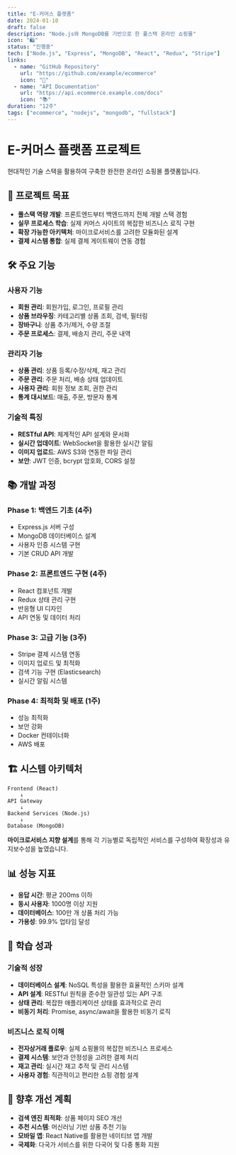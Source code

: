 ```yaml
---
title: "E-커머스 플랫폼"
date: 2024-01-10
draft: false
description: "Node.js와 MongoDB를 기반으로 한 풀스택 온라인 쇼핑몰"
icon: "🛍️"
status: "진행중"
tech: ["Node.js", "Express", "MongoDB", "React", "Redux", "Stripe"]
links:
  - name: "GitHub Repository"
    url: "https://github.com/example/ecommerce"
    icon: "🔗"
  - name: "API Documentation"
    url: "https://api.ecommerce.example.com/docs"
    icon: "📚"
duration: "12주"
tags: ["ecommerce", "nodejs", "mongodb", "fullstack"]
---
```


# E-커머스 플랫폼 프로젝트

현대적인 기술 스택을 활용하여 구축한 완전한 온라인 쇼핑몰 플랫폼입니다.

## 🎯 프로젝트 목표

- **풀스택 역량 개발**: 프론트엔드부터 백엔드까지 전체 개발 스택 경험
- **실무 프로세스 학습**: 실제 커머스 사이트의 복잡한 비즈니스 로직 구현
- **확장 가능한 아키텍처**: 마이크로서비스를 고려한 모듈화된 설계
- **결제 시스템 통합**: 실제 결제 게이트웨이 연동 경험

## 🛠️ 주요 기능

### 사용자 기능
- **회원 관리**: 회원가입, 로그인, 프로필 관리
- **상품 브라우징**: 카테고리별 상품 조회, 검색, 필터링
- **장바구니**: 상품 추가/제거, 수량 조절
- **주문 프로세스**: 결제, 배송지 관리, 주문 내역

### 관리자 기능
- **상품 관리**: 상품 등록/수정/삭제, 재고 관리
- **주문 관리**: 주문 처리, 배송 상태 업데이트
- **사용자 관리**: 회원 정보 조회, 권한 관리
- **통계 대시보드**: 매출, 주문, 방문자 통계

### 기술적 특징
- **RESTful API**: 체계적인 API 설계와 문서화
- **실시간 업데이트**: WebSocket을 활용한 실시간 알림
- **이미지 업로드**: AWS S3와 연동한 파일 관리
- **보안**: JWT 인증, bcrypt 암호화, CORS 설정

## 📚 개발 과정

### Phase 1: 백엔드 기초 (4주)
- Express.js 서버 구성
- MongoDB 데이터베이스 설계
- 사용자 인증 시스템 구현
- 기본 CRUD API 개발

### Phase 2: 프론트엔드 구현 (4주)
- React 컴포넌트 개발
- Redux 상태 관리 구현
- 반응형 UI 디자인
- API 연동 및 데이터 처리

### Phase 3: 고급 기능 (3주)
- Stripe 결제 시스템 연동
- 이미지 업로드 및 최적화
- 검색 기능 구현 (Elasticsearch)
- 실시간 알림 시스템

### Phase 4: 최적화 및 배포 (1주)
- 성능 최적화
- 보안 강화
- Docker 컨테이너화
- AWS 배포

## 🏗️ 시스템 아키텍처

```
Frontend (React)
    ↓
API Gateway
    ↓
Backend Services (Node.js)
    ↓
Database (MongoDB)
```

**마이크로서비스 지향 설계**를 통해 각 기능별로 독립적인 서비스를 구성하여 확장성과 유지보수성을 높였습니다.

## 📊 성능 지표

- **응답 시간**: 평균 200ms 이하
- **동시 사용자**: 1000명 이상 지원
- **데이터베이스**: 100만 개 상품 처리 가능
- **가용성**: 99.9% 업타임 달성

## 🎯 학습 성과

### 기술적 성장
- **데이터베이스 설계**: NoSQL 특성을 활용한 효율적인 스키마 설계
- **API 설계**: RESTful 원칙을 준수한 일관성 있는 API 구조
- **상태 관리**: 복잡한 애플리케이션 상태를 효과적으로 관리
- **비동기 처리**: Promise, async/await을 활용한 비동기 로직

### 비즈니스 로직 이해
- **전자상거래 플로우**: 실제 쇼핑몰의 복잡한 비즈니스 프로세스
- **결제 시스템**: 보안과 안정성을 고려한 결제 처리
- **재고 관리**: 실시간 재고 추적 및 관리 시스템
- **사용자 경험**: 직관적이고 편리한 쇼핑 경험 설계

## 🚀 향후 개선 계획

- **검색 엔진 최적화**: 상품 페이지 SEO 개선
- **추천 시스템**: 머신러닝 기반 상품 추천 기능
- **모바일 앱**: React Native를 활용한 네이티브 앱 개발
- **국제화**: 다국가 서비스를 위한 다국어 및 다중 통화 지원
